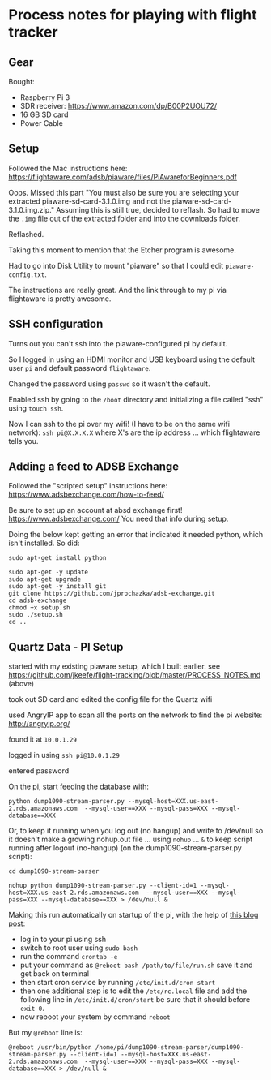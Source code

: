 # Process notes for playing with flight tracker

## Gear

Bought: 

- Raspberry Pi 3
- SDR receiver: https://www.amazon.com/dp/B00P2UOU72/
- 16 GB SD card
- Power Cable

## Setup

Followed the Mac instructions here: https://flightaware.com/adsb/piaware/files/PiAwareforBeginners.pdf

Oops. Missed this part "You must also be sure you are selecting your extracted piaware-sd-card-3.1.0.img and not the
piaware-sd-card-3.1.0.img.zip." Assuming this is still true, decided to reflash. So had to move the `.img` file out of the extracted folder and into the downloads folder. 

Reflashed.

Taking this moment to mention that the Etcher program is awesome.

Had to go into Disk Utility to mount "piaware" so that I could edit `piaware-config.txt`.

The instructions are really great. And the link through to my pi via flightaware is pretty awesome.

## SSH configuration

Turns out you can't ssh into the piaware-configured pi by default. 

So I logged in using an HDMI monitor and USB keyboard using the default user `pi` and default password `flightaware`.

Changed the password using `passwd` so it wasn't the default.

Enabled ssh by going to the `/boot` directory and initializing a file called "ssh" using `touch ssh`.

Now I can ssh to the pi over my wifi! (I have to be on the same wifi network): `ssh pi@X.X.X.X` where X's are the ip address ... which flightaware tells you.

## Adding a feed to ADSB Exchange

Followed the "scripted setup" instructions here: https://www.adsbexchange.com/how-to-feed/

Be sure to set up an account at absd exchange first! https://www.adsbexchange.com/  You need that info during setup.

Doing the below kept getting an error that indicated it needed python, which isn't installed. So did:

`sudo apt-get install python`

```
sudo apt-get -y update
sudo apt-get upgrade
sudo apt-get -y install git
git clone https://github.com/jprochazka/adsb-exchange.git
cd adsb-exchange
chmod +x setup.sh
sudo ./setup.sh
cd ..
```

## Quartz Data - PI Setup

started with my existing piaware setup, which I built earlier. see https://github.com/jkeefe/flight-tracking/blob/master/PROCESS_NOTES.md (above)

took out SD card and edited the config file for the Quartz wifi

used AngryIP app to scan all the ports on the network to find the pi website: http://angryip.org/

found it at `10.0.1.29`

logged in using `ssh pi@10.0.1.29`

entered password

On the pi, start feeding the database with:

```
python dump1090-stream-parser.py --mysql-host=XXX.us-east-2.rds.amazonaws.com  --mysql-user==XXX --mysql-pass=XXX --mysql-database==XXX
```

Or, to keep it running when you log out (no hangup) and write to /dev/null so it doesn't make a growing nohup.out file ... using `nohup` ... `&` to keep script running after logout (no-hangup) (on the dump1090-stream-parser.py script):

```
cd dump1090-stream-parser

nohup python dump1090-stream-parser.py --client-id=1 --mysql-host=XXX.us-east-2.rds.amazonaws.com  --mysql-user==XXX --mysql-pass=XXX --mysql-database==XXX > /dev/null &
```

Making this run automatically on startup of the pi, with the help of [this blog post](https://rahulmahale.wordpress.com/2014/09/03/solved-running-cron-job-at-reboot-on-raspberry-pi-in-debianwheezy-and-raspbian/):

- log in to your pi using ssh
- switch to root user using `sudo bash`
- run the command `crontab -e`
- put your command as `@reboot bash /path/to/file/run.sh` save it and get back on terminal
- then start cron service by running `/etc/init.d/cron start`
- then one additional step is to edit the `/etc/rc.local` file and add the following line in `/etc/init.d/cron/start`  be sure that it should before `exit 0`.
- now reboot your system by command `reboot`

But my `@reboot` line is:

```
@reboot /usr/bin/python /home/pi/dump1090-stream-parser/dump1090-stream-parser.py --client-id=1 --mysql-host=XXX.us-east-2.rds.amazonaws.com  --mysql-user==XXX --mysql-pass=XXX --mysql-database==XXX > /dev/null &
```
